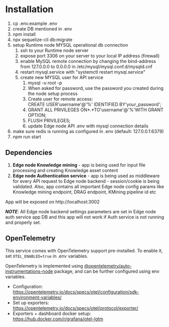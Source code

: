 # Installation

1. cp .env.example .env
2. create DB mentioned in .env
3. npm install
4. npx sequelize-cli db:migrate
5. setup Runtime node MYSQL operational db connection 
   1. ssh to your Runtime node server
   2. expose port 3306 on your server to your local IP address (firewall)
   3. enable MySQL remote connection by changing the bind-address from 127.0.0.0 to 0.0.0.0 in /etc/mysql/mysql.conf.d/mysqld.cnf
   4. restart mysql.service with "systemctl restart mysql.service"
   5. create new MYSQL user for API service 
      1. mysql -u root -p
      2. When asked for password, use the password you created during the node setup process
      3. Create user for remote access: \
        CREATE USER'username'@'%' IDENTIFIED BY'your_password';
      4. GRANT ALL PRIVILEGES ON*.*TO'username'@'%'WITH GRANT OPTION;
      5. FLUSH PRIVILEGES;
      6. update Edge node API .env with mysql connection details
6. make sure redis is running as configured in .env (default: 127.0.0.1:6379)
7. npm run start

## Dependencies
1. **Edge node Knowledge mining** - app is being used for input file processing and creating Knowledge asset content
2. **Edge node Authentication service** - app is being used as middleware for every API request to Edge node backend - session/cookie is being validated. Also, app contains all important Edge node config params like Knowledge mining endpoint, DRAG endpoint, KMining pipeline id etc

App will be exposed on http://localhost:3002

***NOTE***: All Edge node backend settings parameters are set in Edge node auth service app DB and this app will not work if Auth service is not running and properly set.

## OpenTelemetry

This service comes with OpenTelemetry support pre-installed. To enable it, set `OTEL_ENABLED=true` in .env variables.

OpenTelemetry is implemented using [@opentelemetry/auto-instrumentations-node](https://www.npmjs.com/package/@opentelemetry/auto-instrumentations-node) package, and can be further configured using env variables.
- Configuration: https://opentelemetry.io/docs/specs/otel/configuration/sdk-environment-variables/
- Set up exporters: https://opentelemetry.io/docs/specs/otel/protocol/exporter/
- Exporters + dashboard docker setup: https://hub.docker.com/r/grafana/otel-lgtm 
